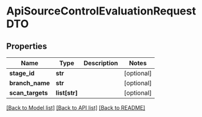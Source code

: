 # ApiSourceControlEvaluationRequestDTO

## Properties

| Name             | Type          | Description | Notes      |
| ---------------- | ------------- | ----------- | ---------- |
| **stage_id**     | **str**       |             | [optional] |
| **branch_name**  | **str**       |             | [optional] |
| **scan_targets** | **list[str]** |             | [optional] |

[[Back to Model list]](../README.md#documentation-for-models) [[Back to API list]](../README.md#documentation-for-api-endpoints) [[Back to README]](../README.md)
